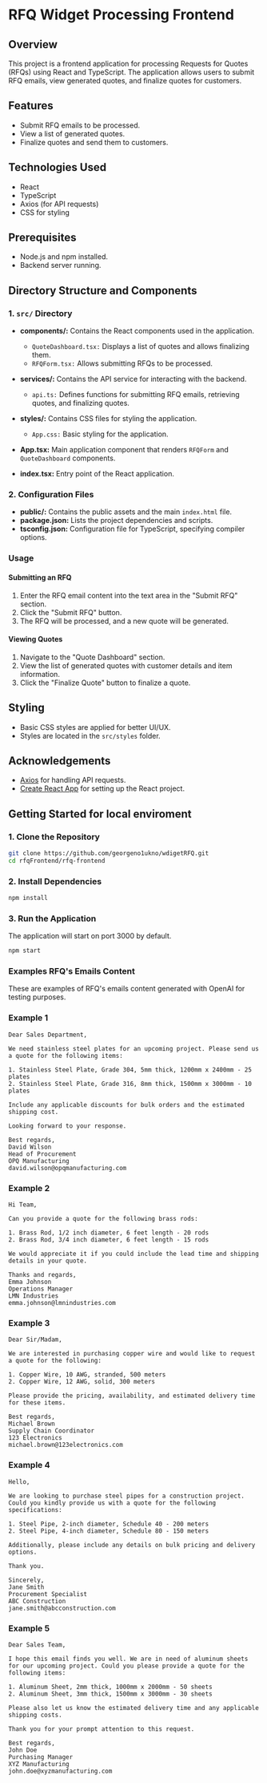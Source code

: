 # RFQ Widget Processing Frontend

## Overview

This project is a frontend application for processing Requests for Quotes (RFQs) using React and TypeScript. The application allows users to submit RFQ emails, view generated quotes, and finalize quotes for customers.

## Features

- Submit RFQ emails to be processed.
- View a list of generated quotes.
- Finalize quotes and send them to customers.

## Technologies Used

- React
- TypeScript
- Axios (for API requests)
- CSS for styling

## Prerequisites

- Node.js and npm installed.
- Backend server running.

## Directory Structure and Components

### 1. `src/` Directory

- **components/:** Contains the React components used in the application.

  - `QuoteDashboard.tsx:` Displays a list of quotes and allows finalizing them.
  - `RFQForm.tsx:` Allows submitting RFQs to be processed.

- **services/:** Contains the API service for interacting with the backend.

  - `api.ts:` Defines functions for submitting RFQ emails, retrieving quotes, and finalizing quotes.

- **styles/:** Contains CSS files for styling the application.

  - `App.css:` Basic styling for the application.

- **App.tsx:** Main application component that renders `RFQForm` and `QuoteDashboard` components.

- **index.tsx:** Entry point of the React application.

### 2. Configuration Files

- **public/:** Contains the public assets and the main `index.html` file.
- **package.json:** Lists the project dependencies and scripts.
- **tsconfig.json:** Configuration file for TypeScript, specifying compiler options.

### Usage

#### Submitting an RFQ

1. Enter the RFQ email content into the text area in the "Submit RFQ" section.
2. Click the "Submit RFQ" button.
3. The RFQ will be processed, and a new quote will be generated.

#### Viewing Quotes

1. Navigate to the "Quote Dashboard" section.
2. View the list of generated quotes with customer details and item information.
3. Click the "Finalize Quote" button to finalize a quote.

## Styling

- Basic CSS styles are applied for better UI/UX.
- Styles are located in the `src/styles` folder.

## Acknowledgements

- [Axios](https://github.com/axios/axios) for handling API requests.
- [Create React App](https://github.com/facebook/create-react-app) for setting up the React project.

## Getting Started for local enviroment

### 1. Clone the Repository

```bash
git clone https://github.com/georgeno1ukno/wdigetRFQ.git
cd rfqFrontend/rfq-frontend
```

### 2. Install Dependencies

```bash
npm install
```

### 3. Run the Application

The application will start on port 3000 by default.

```bash
npm start
```

### Examples RFQ's Emails Content

These are examples of RFQ's emails content generated with OpenAI for testing purposes.

### Example 1

```text
Dear Sales Department,

We need stainless steel plates for an upcoming project. Please send us a quote for the following items:

1. Stainless Steel Plate, Grade 304, 5mm thick, 1200mm x 2400mm - 25 plates
2. Stainless Steel Plate, Grade 316, 8mm thick, 1500mm x 3000mm - 10 plates

Include any applicable discounts for bulk orders and the estimated shipping cost.

Looking forward to your response.

Best regards,
David Wilson
Head of Procurement
OPQ Manufacturing
david.wilson@opqmanufacturing.com
```

### Example 2

```text
Hi Team,

Can you provide a quote for the following brass rods:

1. Brass Rod, 1/2 inch diameter, 6 feet length - 20 rods
2. Brass Rod, 3/4 inch diameter, 6 feet length - 15 rods

We would appreciate it if you could include the lead time and shipping details in your quote.

Thanks and regards,
Emma Johnson
Operations Manager
LMN Industries
emma.johnson@lmnindustries.com
```

### Example 3

```text
Dear Sir/Madam,

We are interested in purchasing copper wire and would like to request a quote for the following:

1. Copper Wire, 10 AWG, stranded, 500 meters
2. Copper Wire, 12 AWG, solid, 300 meters

Please provide the pricing, availability, and estimated delivery time for these items.

Best regards,
Michael Brown
Supply Chain Coordinator
123 Electronics
michael.brown@123electronics.com
```

### Example 4

```text
Hello,

We are looking to purchase steel pipes for a construction project. Could you kindly provide us with a quote for the following specifications:

1. Steel Pipe, 2-inch diameter, Schedule 40 - 200 meters
2. Steel Pipe, 4-inch diameter, Schedule 80 - 150 meters

Additionally, please include any details on bulk pricing and delivery options.

Thank you.

Sincerely,
Jane Smith
Procurement Specialist
ABC Construction
jane.smith@abcconstruction.com
```

### Example 5

```text
Dear Sales Team,

I hope this email finds you well. We are in need of aluminum sheets for our upcoming project. Could you please provide a quote for the following items:

1. Aluminum Sheet, 2mm thick, 1000mm x 2000mm - 50 sheets
2. Aluminum Sheet, 3mm thick, 1500mm x 3000mm - 30 sheets

Please also let us know the estimated delivery time and any applicable shipping costs.

Thank you for your prompt attention to this request.

Best regards,
John Doe
Purchasing Manager
XYZ Manufacturing
john.doe@xyzmanufacturing.com
```
